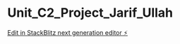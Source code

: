 # Unit_C2_Project_Jarif_Ullah

[Edit in StackBlitz next generation editor ⚡️](https://stackblitz.com/~/github.com/jarifu2/Unit_C2_Project_Jarif_Ullah)